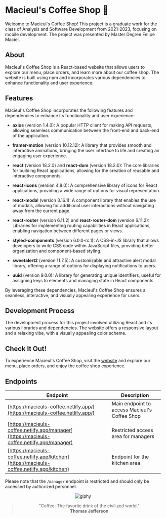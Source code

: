 # Macieul's Coffee Shop 🧁

Welcome to Macieul's Coffee Shop! This project is a graduate work for the class of Analysis and Software Development from 2021-2023, focusing on mobile development. The project was presented by Master Degree Felipe Maciel.

## About

Macieul's Coffee Shop is a React-based website that allows users to explore our menu, place orders, and learn more about our coffee shop. The website is built using npm and incorporates various dependencies to enhance functionality and user experience.

## Features

Macieul's Coffee Shop incorporates the following features and dependencies to enhance its functionality and user experience:

- **axios** (version 1.4.0): A popular HTTP client for making API requests, allowing seamless communication between the front-end and back-end of the application.

- **framer-motion** (version 10.12.12): A library that provides smooth and interactive animations, bringing the user interface to life and creating an engaging user experience.

- **react** (version 18.2.0) and **react-dom** (version 18.2.0): The core libraries for building React applications, allowing for the creation of reusable and interactive components.

- **react-icons** (version 4.8.0): A comprehensive library of icons for React applications, providing a wide range of options for visual representation.

- **react-modal** (version 3.16.1): A component library that enables the use of modals, allowing for additional user interactions without navigating away from the current page.

- **react-router** (version 6.11.2) and **react-router-dom** (version 6.11.2): Libraries for implementing routing capabilities in React applications, enabling navigation between different pages or views.

- **styled-components** (version 6.0.0-rc.1): A CSS-in-JS library that allows developers to write CSS code within JavaScript files, providing better organization and component-based styling.

- **sweetalert2** (version 11.7.5): A customizable and attractive alert modal library, offering a range of options for displaying notifications to users.

- **uuid** (version 9.0.0): A library for generating unique identifiers, useful for assigning keys to elements and managing state in React components.

By leveraging these dependencies, Macieul's Coffee Shop ensures a seamless, interactive, and visually appealing experience for users.

## Development Process

The development process for this project involved utilizing React and its various libraries and dependencies. The website offers a responsive layout and a relaxing vibe, with a visually appealing color scheme.

## Check It Out!

To experience Macieul's Coffee Shop, visit the [website](https://macieuls-coffee.netlify.app/](https://macieuls-coffee.netlify.app/)) and explore our menu, place orders, and enjoy the coffee shop experience.

## Endpoints

| Endpoint                                         | Description                                     |
| ------------------------------------------------ | ----------------------------------------------- |
| [https://macieuls-coffee.netlify.app/](https://macieuls-coffee.netlify.app/)             | Main endpoint to access Macieul's Coffee Shop    |
| [https://macieuls-coffee.netlify.app/manager](https://macieuls-coffee.netlify.app/manager) | Restricted access area for managers             |
| [https://macieuls-coffee.netlify.app/kitchen](https://macieuls-coffee.netlify.app/kitchen) | Endpoint for the kitchen area                    |

Please note that the `/manager` endpoint is restricted and should only be accessed by authorized personnel.

<div align="center">

![giphy](https://github.com/Bumboobee/macieuls_coffee_shop/assets/94147847/0b9ef48f-a4fb-40c8-b213-fe6b53ee487a)

> "Coffee: The favorite drink of the civilized world."  
> **Thomas Jefferson**  
</div>
